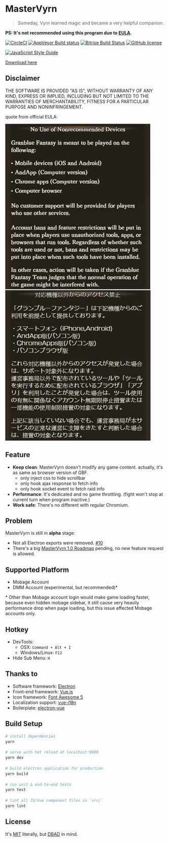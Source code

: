 # MasterVyrn

> Someday, Vyrn learned magic and became a very helpful companion.

**PS: It's not recommended using this program due to [EULA](#disclaimer).**

<!-- [![Travis Build Status](https://travis-ci.org/LightouchDev/MasterVyrn.svg?branch=master)](https://travis-ci.org/LightouchDev/MasterVyrn) -->
[![CircleCI](https://circleci.com/gh/LightouchDev/MasterVyrn.svg?style=shield)](https://circleci.com/gh/LightouchDev/MasterVyrn) [![AppVeyor Build status](https://ci.appveyor.com/api/projects/status/d77hk0cun4h5iw3n?svg=true)](https://ci.appveyor.com/project/MiauLightouch/mastervyrn) [![Bitrise Build Status](https://www.bitrise.io/app/7295fbc20a35511f/status.svg?token=gabvHK_3ltZM2xNoDVmGGg&branch=master)](https://www.bitrise.io/app/7295fbc20a35511f) [![GitHub license](https://img.shields.io/badge/license-MIT-blue.svg)](https://github.com/LightouchDev/MasterVyrn/blob/master/LICENSE)

[![JavaScript Style Guide](https://cdn.rawgit.com/standard/standard/master/badge.svg)](https://github.com/standard/standard)

[Download here](https://github.com/LightouchDev/MasterVyrn/releases)

## Disclaimer

THE SOFTWARE IS PROVIDED "AS IS", WITHOUT WARRANTY OF ANY KIND, EXPRESS OR IMPLIED, INCLUDING BUT NOT LIMITED TO THE WARRANTIES OF MERCHANTABILITY, FITNESS FOR A PARTICULAR PURPOSE AND NONINFRINGEMENT.

quote from official EULA:

![Eng](rule_eng.PNG) ![JPN](rule_jp.PNG)

## Feature

* **Keep clean**: MasterVyrn doesn't modify any game content. actually, it's as same as browser version of GBF.
  * only inject css to hide scrollbar
  * only hook ajax response to fetch info
  * only hook socket event to fetch raid info
* **Performance**: It's dedicated and no game throttling. (fight won't stop at current turn when program inactive.)
* **Work safe**: There's no different with regular Chromium.

## Problem

MasterVyrn is still in **alpha** stage:

* Not all Electron exports were removed. [#10](https://github.com/LightouchDev/MasterVyrn/issues/10)
* There's a big [MasterVyrn 1.0 Roadmap](https://github.com/LightouchDev/MasterVyrn/issues/15) pending, no new feature request is allowed.

## Supported Platform

* Mobage Account
* DMM Account (experimental, but recommended)*

\* Other than Mobage account login would make game loading faster, because even hidden mobage sidebar, it still cause very heavily performance drop when page loading, but this issue affected Mobage accounts only.

## Hotkey

* DevTools:
  * OSX: `Command + Alt + I`
  * Windows/Linux: `F12`
* Hide Sub Menu: `H`

## Thanks to

* Software framework: [Electron](https://electron.atom.io/)
* Front-end framework: [Vue.js](https://vuejs.org/)
* Icon framework: [Font Awesome 5](https://fontawesome.com)
* Localization support: [vue-i18n](https://github.com/kazupon/vue-i18n)
* Boilerplate: [electron-vue](https://github.com/SimulatedGREG/electron-vue)

## Build Setup

``` bash
# install dependencies
yarn

# serve with hot reload at localhost:9080
yarn dev

# build electron application for production
yarn build

# run unit & end-to-end tests
yarn test

# lint all JS/Vue component files in `src/`
yarn lint

```

## License

It's [MIT](https://github.com/LightouchDev/MasterVyrn/blob/master/LICENSE) literally, but [DBAD](https://github.com/philsturgeon/dbad) in mind.
